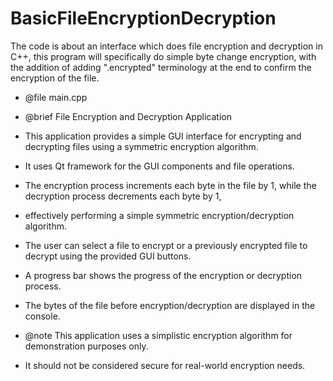 # BasicFileEncryptionDecryption
The code is about an interface which does file encryption and decryption in C++, this program will specifically do simple byte change encryption, with the addition of adding ".encrypted" terminology at the end to confirm the encryption of the file.

 * @file main.cpp
 * @brief File Encryption and Decryption Application
 
 * This application provides a simple GUI interface for encrypting and decrypting files using a symmetric encryption algorithm.
 * It uses Qt framework for the GUI components and file operations.
 
 * The encryption process increments each byte in the file by 1, while the decryption process decrements each byte by 1,
 * effectively performing a simple symmetric encryption/decryption algorithm.
 
 * The user can select a file to encrypt or a previously encrypted file to decrypt using the provided GUI buttons.
 * A progress bar shows the progress of the encryption or decryption process.
 * The bytes of the file before encryption/decryption are displayed in the console.
 
 * @note This application uses a simplistic encryption algorithm for demonstration purposes only.
 * It should not be considered secure for real-world encryption needs.
 
 

